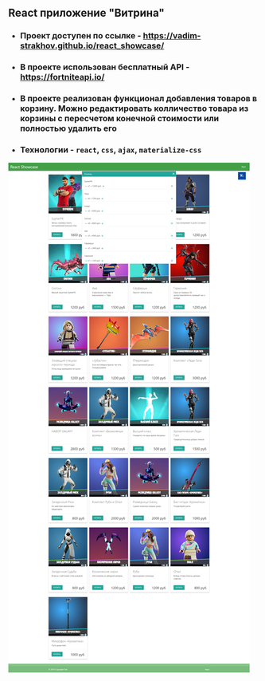 ## React приложение "Витрина"

 - ### Проект доступен по ссылке - https://vadim-strakhov.github.io/react_showcase/
 - ### В проекте использован бесплатный API - https://fortniteapi.io/
 - ### В проекте реализован функционал добавления товаров в корзину. Можно редактировать колличество товара из корзины с пересчетом конечной стоимости или полностью удалить его
 - ### Технологии - `react`, `css`, `ajax`, `materialize-css` 

![react_showcase](showcase.png)
